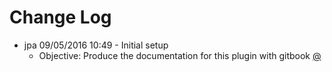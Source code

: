 # Change Log

* jpa 09/05/2016 10:49 - Initial setup
    * Objective: Produce the documentation for this plugin with gitbook [@](docs/Gitbook_for_documentation.md)